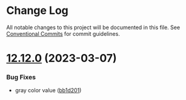# Change Log

All notable changes to this project will be documented in this file.
See [Conventional Commits](https://conventionalcommits.org) for commit guidelines.

# [12.12.0](https://github.com/titicacadev/triple-frontend/compare/v12.11.0...v12.12.0) (2023-03-07)


### Bug Fixes

* gray color value ([bb1d201](https://github.com/titicacadev/triple-frontend/commit/bb1d201b5fc3ebcea0b2c7c4f1aee569db686913))
